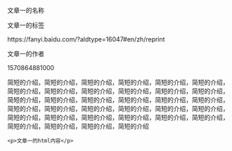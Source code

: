 
<html>
    <p class="name">文章一的名称</p>
</html>
<html>
    <p class="tag">文章一的标签</p>
</html>
<html>
    <p class="reprint">https://fanyi.baidu.com/?aldtype=16047#en/zh/reprint</p>
</html>
<html>
    <p class="coverPic" style="display:none;"></p>
</html>
<html>
    <p class="author">文章一的作者</p>
</html>
<html>
   <p class="case" style="display:none;"></p>
</html>
<html>
    <p class="date">1570864881000</p>
</html>
<html>
    <p class="brief">简短的介绍，简短的介绍，简短的介绍，简短的介绍，简短的介绍，简短的介绍，简短的介绍，简短的介绍，简短的介绍，简短的介绍，简短的介绍，简短的介绍，简短的介绍，简短的介绍，简短的介绍，简短的介绍，简短的介绍，简短的介绍，简短的介绍，简短的介绍，简短的介绍，简短的介绍，简短的介绍，简短的介绍，简短的介绍，简短的介绍，简短的介绍，简短的介绍，简短的介绍，简短的介绍，简短的介绍，简短的介绍，简短的介绍，简短的介绍</p>
</html>

```
<p>文章一的html内容</p>
```
